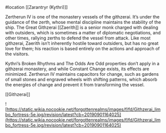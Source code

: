 #location [[Zarantryr (Kythri)]]

Zertherun IV is one of the monastery vessels of the githzerai. It’s under the guidance of the zerth, whose mental discipline maintains the stability of the ship. The Great Githzerai [[Zaerith]] is a senior monk charged with dealing with outsiders, which is sometimes a matter of diplomatic negotiations, and other times, rallying zerths to defend the vessel from attack. Like most githzerai, Zaerith isn’t inherently hostile toward outsiders, but has no great love for them; his reaction is based entirely on the actions and approach of the visitors.

Kythri’s Broken Rhythms and The Odds Are Odd properties don’t apply in a githzerai monastery, and while Constant Change exists, its effects are minimized. Zertherun IV maintains capacitors for change, such as gardens of small stones and engraved wheels with shifting patterns, which absorb the energies of change and prevent it from transforming the vessel.

[[Githzerai]]

![https://static.wikia.nocookie.net/forgottenrealms/images/f/fd/Githzerai_limbo_fortress-5e.jpg/revision/latest?cb=20190901164025](https://static.wikia.nocookie.net/forgottenrealms/images/f/fd/Githzerai_limbo_fortress-5e.jpg/revision/latest?cb=20190901164025)